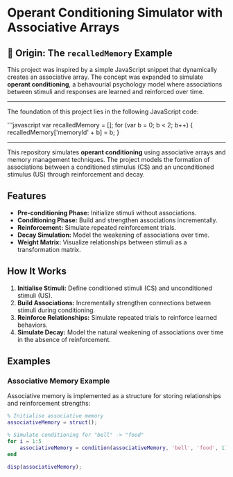 # Operant Conditioning Simulator with Associative Arrays

## 🧠 Origin: The `recalledMemory` Example

This project was inspired by a simple JavaScript snippet that dynamically creates an associative array. The concept was expanded to simulate **operant conditioning**, a behavourial psychology model where associations between stimuli and responses are learned and reinforced over time.

---

The foundation of this project lies in the following JavaScript code:

'''javascript
var recalledMemory = [];
for (var b = 0; b < 2; b++) {
    recalledMemory['memoryId' + b] = b;
}

---

This repository simulates **operant conditioning** using associative arrays and memory management techniques. The project models the formation of associations between a conditioned stimulus (CS) and an unconditioned stimulus (US) through reinforcement and decay.


## Features

- **Pre-conditioning Phase:** Initialize stimuli without associations.
- **Conditioning Phase:** Build and strengthen associations incrementally.
- **Reinforcement:** Simulate repeated reinforcement trials.
- **Decay Simulation:** Model the weakening of associations over time.
- **Weight Matrix:** Visualize relationships between stimuli as a transformation matrix.

## How It Works

1. **Initialise Stimuli:** Define conditioned stimuli (CS) and unconditioned stimuli (US).
2. **Build Associations:** Incrementally strengthen connections between stimuli during conditioning.
3. **Reinforce Relationships:** Simulate repeated trials to reinforce learned behaviors.
4. **Simulate Decay:** Model the natural weakening of associations over time in the absence of reinforcement.

## Examples

### Associative Memory Example
Associative memory is implemented as a structure for storing relationships and reinforcement strengths:

```matlab
% Initialise associative memory
associativeMemory = struct();

% Simulate conditioning for "bell" -> "food"
for i = 1:5
    associativeMemory = condition(associativeMemory, 'bell', 'food', 1);
end

disp(associativeMemory);

